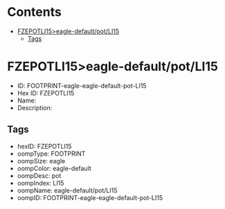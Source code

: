 



Contents
========

* [FZEPOTLI15>eagle-default/pot/LI15](#fzepotli15eagle-defaultpotli15)
	* [Tags](#tags)

# FZEPOTLI15>eagle-default/pot/LI15

- ID: FOOTPRINT-eagle-eagle-default-pot-LI15
- Hex ID: FZEPOTLI15
- Name: 
- Description: 

## Tags

- hexID: FZEPOTLI15
- oompType: FOOTPRINT
- oompSize: eagle
- oompColor: eagle-default
- oompDesc: pot
- oompIndex: LI15
- oompName: eagle-default/pot/LI15
- oompID: FOOTPRINT-eagle-eagle-default-pot-LI15
